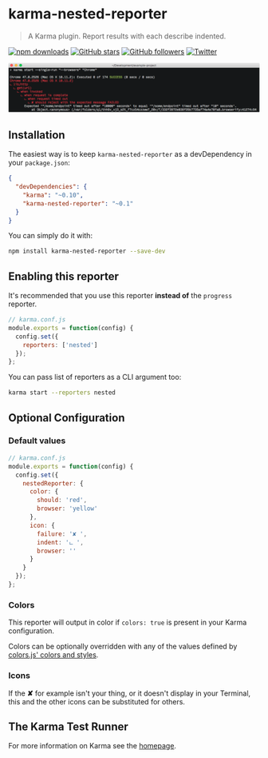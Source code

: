 # karma-nested-reporter

> A Karma plugin. Report results with each describe indented.

[![npm downloads](https://img.shields.io/npm/dm/karma-nested-reporter.svg?style=flat-square)](https://www.npmjs.com/package/karma-nested-reporter) [![GitHub stars](https://img.shields.io/github/stars/JamieMason/karma-nested-reporter.svg?style=social&label=Star)](https://github.com/JamieMason/karma-nested-reporter) [![GitHub followers](https://img.shields.io/github/followers/JamieMason.svg?style=social&label=Follow)](https://github.com/JamieMason) [![Twitter](https://img.shields.io/twitter/url/https/github.com/JamieMason/karma-nested-reporter.svg?style=social)](https://twitter.com/intent/tweet?text=Easy%20to%20read%20test%20output%20with%20nested%20describe%20and%20it%20blocks.%20%23JavaScript%20%23NodeJS&url=https%3A%2F%2Fgithub.com%2FJamieMason%2Fkarma-nested-reporter)

![screenshot of karma nested reporter](https://github.com/JamieMason/karma-nested-reporter/blob/master/karma-nested-reporter.png)

## Installation

The easiest way is to keep `karma-nested-reporter` as a devDependency in your `package.json`:

```json
{
  "devDependencies": {
    "karma": "~0.10",
    "karma-nested-reporter": "~0.1"
  }
}
```

You can simply do it with:

```bash
npm install karma-nested-reporter --save-dev
```

## Enabling this reporter

It's recommended that you use this reporter **instead of** the `progress` reporter.

```js
// karma.conf.js
module.exports = function(config) {
  config.set({
    reporters: ['nested']
  });
};
```

You can pass list of reporters as a CLI argument too:

```bash
karma start --reporters nested
```

## Optional Configuration

### Default values

```js
// karma.conf.js
module.exports = function(config) {
  config.set({
    nestedReporter: {
      color: {
        should: 'red',
        browser: 'yellow'
      },
      icon: {
        failure: '✘ ',
        indent: 'ட ',
        browser: ''
      }
    }
  });
};
```

### Colors

This reporter will output in color if `colors: true` is present in your Karma configuration.

Colors can be optionally overridden with any of the values defined by
[colors.js' colors and styles](https://github.com/marak/colors.js/#colors-and-styles).

### Icons

If the **✘** for example isn't your thing, or it doesn't display in your Terminal, this and the
other icons can be substituted for others.

## The Karma Test Runner

For more information on Karma see the [homepage](http://karma-runner.github.com).

